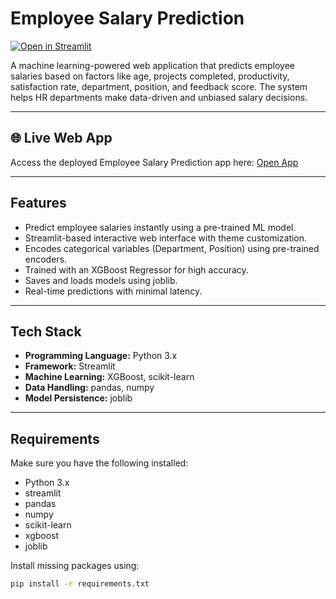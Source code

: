 # Employee Salary Prediction

[![Open in Streamlit](https://static.streamlit.io/badges/streamlit_badge_black_white.svg)](https://employee-salary-prediction-fpuzgx7ry3e5kravdvpvs3.streamlit.app/)

A machine learning-powered web application that predicts employee salaries based on factors like age, projects completed, productivity, satisfaction rate, department, position, and feedback score. The system helps HR departments make data-driven and unbiased salary decisions.

---

## 🌐 Live Web App

Access the deployed Employee Salary Prediction app here: [Open App](https://employee-salary-prediction-fpuzgx7ry3e5kravdvpvs3.streamlit.app/)

---

## Features

- Predict employee salaries instantly using a pre-trained ML model.
- Streamlit-based interactive web interface with theme customization.
- Encodes categorical variables (Department, Position) using pre-trained encoders.
- Trained with an XGBoost Regressor for high accuracy.
- Saves and loads models using joblib.
- Real-time predictions with minimal latency.

---

## Tech Stack

- **Programming Language:** Python 3.x
- **Framework:** Streamlit
- **Machine Learning:** XGBoost, scikit-learn
- **Data Handling:** pandas, numpy
- **Model Persistence:** joblib

---

## Requirements

Make sure you have the following installed:

- Python 3.x
- streamlit
- pandas
- numpy
- scikit-learn
- xgboost
- joblib

Install missing packages using:

```bash
pip install -r requirements.txt
